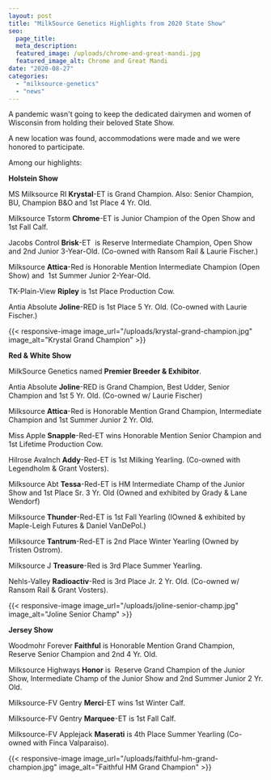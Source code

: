 ```yaml
---
layout: post
title: "MilkSource Genetics Highlights from 2020 State Show"
seo:
  page_title:
  meta_description:
  featured_image: /uploads/chrome-and-great-mandi.jpg
  featured_image_alt: Chrome and Great Mandi
date: "2020-08-27"
categories: 
  - "milksource-genetics"
  - "news"
---
```


A pandemic wasn't going to keep the dedicated dairymen and women of Wisconsin from holding their beloved State Show.

A new location was found, accommodations were made and we were honored to participate.

Among our highlights:

**Holstein Show**

MS Milksource RI **Krystal**\-ET is Grand Champion. Also: Senior Champion, BU, Champion B&O and 1st Place 4 Yr. Old.

Milksource Tstorm **Chrome**\-ET is Junior Champion of the Open Show and 1st Fall Calf. 

Jacobs Control **Brisk**\-ET  is Reserve Intermediate Champion, Open Show and 2nd Junior 3-Year-Old. (Co-owned with Ransom Rail & Laurie Fischer.)

Milksource **Attica**\-Red is Honorable Mention Intermediate Champion (Open Show) and  1st Summer Junior 2-Year-Old.

TK-Plain-View **Ripley** is 1st Place Production Cow.

Antia Absolute **Joline**\-RED is 1st Place 5 Yr. Old. (Co-owned with Laurie Fischer.)

{{< responsive-image image_url="/uploads/krystal-grand-champion.jpg" image_alt="Krystal Grand Champion" >}}

**Red & White Show**

MilkSource Genetics named **Premier Breeder & Exhibitor**.

Antia Absolute **Joline**\-RED is Grand Champion, Best Udder, Senior Champion and 1st 5 Yr. Old. (Co-owned w/ Laurie Fischer)

Milksource **Attica**\-Red is Honorable Mention Grand Champion, Intermediate Champion and 1st Summer Junior 2 Yr. Old.

Miss Apple **Snapple**\-Red-ET wins Honorable Mention Senior Champion and 1st Lifetime Production Cow.

Hilrose Avalnch **Addy**\-Red-ET is 1st Milking Yearling. (Co-owned with Legendholm & Grant Vosters).

Milksource Abt **Tessa**\-Red-ET is HM Intermediate Champ of the Junior Show and 1st Place Sr. 3 Yr. Old (Owned and exhibited by Grady & Lane Wendorf)

Milksource **Thunder**\-Red-ET is 1st Fall Yearling (IOwned & exhibited by Maple-Leigh Futures & Daniel VanDePol.)

Milksource **Tantrum**\-Red-ET is 2nd Place Winter Yearling (Owned by Tristen Ostrom).

Milksource J **Treasure**\-Red is 3rd Place Summer Yearling. 

Nehls-Valley **Radioactiv**\-Red is 3rd Place Jr. 2 Yr. Old. (Co-owned w/ Ransom Rail & Grant Vosters).

{{< responsive-image image_url="/uploads/joline-senior-champ.jpg" image_alt="Joline Senior Champ" >}}

**Jersey Show** 

Woodmohr Forever **Faithful** is Honorable Mention Grand Champion, Reserve Senior Champion and 2nd 4 Yr. Old.

Milksource Highways **Honor** is  Reserve Grand Champion of the Junior Show, Intermediate Champ of the Junior Show and 2nd Summer Junior 2 Yr. Old.

Milksource-FV Gentry **Merci**\-ET wins 1st Winter Calf.

Milksource-FV Gentry **Marquee**\-ET is 1st Fall Calf.

Milksource-FV Applejack **Maserati** is 4th Place Summer Yearling (Co-owned with Finca Valparaiso).

{{< responsive-image image_url="/uploads/faithful-hm-grand-champion.jpg" image_alt="Faithful HM Grand Champion" >}}